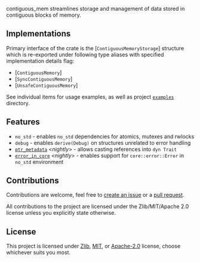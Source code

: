 contiguous_mem streamlines storage and management of data stored in contiguous
blocks of memory.

## Implementations

Primary interface of the crate is the [`ContiguousMemoryStorage`] structure
which is re-exported under following type aliases with specified implementation
details flag:

- [`ContiguousMemory`]
- [`SyncContiguousMemory`]
- [`UnsafeContiguousMemory`]

See individual items for usage examples, as well as project
[`examples`](https://github.com/Caellian/contiguous_mem/tree/trunk/examples)
directory.

## Features

- `no_std` - enables `no_std` dependencies for atomics, mutexes and rwlocks
- `debug` - enables `derive(Debug)` on structures unrelated to error handling
- [`ptr_metadata`](https://doc.rust-lang.org/beta/unstable-book/library-features/ptr-metadata.html)
  &lt;_nightly_&gt; - allows casting references into `dyn Trait`
- [`error_in_core`](https://dev-doc.rust-lang.org/stable/unstable-book/library-features/error-in-core.html)
  &lt;_nightly_&gt; - enables support for `core::error::Error` in `no_std`
  environment

## Contributions

Contributions are welcome, feel free to
[create an issue](https://github.com/Caellian/contiguous_mem/issues) or a
[pull request](https://github.com/Caellian/contiguous_mem/pulls).

All contributions to the project are licensed under the Zlib/MIT/Apache 2.0
license unless you explicitly state otherwise.

## License

This project is licensed under [Zlib](./LICENSE_ZLIB), [MIT](./LICENSE_MIT), or
[Apache-2.0](./LICENSE_APACHE) license, choose whichever suits you most.
